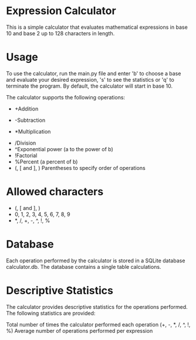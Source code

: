 # Expression Calculator
This is a simple calculator that evaluates mathematical expressions in base 10 and base 2 up to 128 characters in length.

# Usage
To use the calculator, run the main.py file and enter 'b' to choose a base and evaluate your desired expression, 's' to see the statistics or 'q' to terminate the program.
By default, the calculator will start in base 10.

The calculator supports the following operations:

+ +Addition
- -Subtraction
* *Multiplication
+ /Division
+ ^Exponential power (a to the power of b)
+ !Factorial
+ %Percent (a percent of b)
+ (, [ and ], ) Parentheses to specify order of operations

# Allowed characters
+ (, [ and ], )
+ 0, 1, 2, 3, 4, 5, 6, 7, 8, 9
+ *, /, +, -, ^, !, %

# Database
Each operation performed by the calculator is stored in a SQLite database calculator.db. The database contains a single table calculations.


# Descriptive Statistics
The calculator provides descriptive statistics for the operations performed. The following statistics are provided:

Total number of times the calculator performed each operation (+, -, *, /, ^, !, %)
Average number of operations performed per expression

